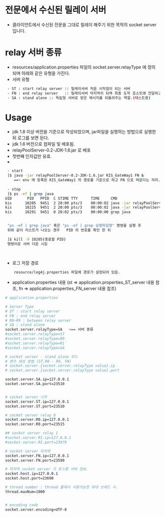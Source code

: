 # 전문에서 수신된 릴레이 서버

- 클라이언트에서 수신된 전문을 그대로 릴레이 해주기 위한 목적의 socket server입니다. 
	
# relay 서버 종류
- resources/application.properties 파일의 socket.server.relayType 에 정의 되며 아래와 같은 유형을 가진다. 
- 서버 유형 

```bash
 - ST : start relay server :: 릴레이서버 처음 시작점이 되는 서버  
 - FN : end relay server   :: 릴레이서버 마지막이 되며 최종 도착 호스트에 전달하고 리턴 메시지를 받는 역할을 한다
 - SA : stand alone :: 독립형 서버로 받은 메시지를 되돌려주는 역할.(테스트용)

```


# Usage

- jdk 1.8 이상 버전을 기준으로 작성되었으며, jar파일을 실행하는 방법으로 실행한 뒤 로그를 보면 된다. 
- jdk 1.6 버전으로 컴파일 및 배포됨.
- relayPoolServer-0.2-JDK-1.6.jar 로 배포
- 첫번째 인자값만 유효. 
- 
 
```bash
 - start 
 ]$ java -jar relayPoolServer-0.2-JDK-1.6.jar KIS_GateWay1 FN &    
    ==> env 에 등록된 KIS_GateWay1 의 경로를 기준으로 하고 FN 으로 띄운다는 의미.(FN은 의미 없는 경로 이며 알아보기 위한 값)
 
 - stop 
 ]$ ps -ef | grep java
UID       PID   PPID  C STIME TTY      TIME     CMD     
kis      10205  9451  2 20:00 pts/3    00:00:02 java -jar relayPoolServer-0.2-JDK-1.6.jar KIS_GateWay1 FN &
kis      10225  9451  2 20:00 pts/3    00:00:02 java -jar relayPoolServer-0.2-JDK-1.6.jar KIS_GateWay ST &
kis      10291  9451  0 20:02 pts/3    00:00:00 grep java

 
 "ps -ef | grep java" 혹은 "ps -ef | grep 실행파일명" 명령을 실행 후 
 위와 같이 리스트가 나오는 경우   PID 의 번호를 확인 한 뒤 
 
 ]$ kill -9 10205(종료할 PID) 
 명령어로 서버 다운 시킴
 
 
```

- 로그 저장 경로
 
```bash
	resource/log4j.properties 파일에 경로가 설정되어 있음. 	
```

- application.properties 내용 (st => application.properties_ST_server 내용 참조, fn => application.properties_FN_server 내용 참조)

```bash
# application.properties

# Server Type
# ST : start relay server  
# FN : end relay server  
# R0~R9 : between relay server 
# SA : stand alone
socket.server.relayType=SA   <== 서버 종류
#socket.server.relayType=ST
#socket.server.relayType=R0
#socket.server.relayType=R1
#socket.server.relayType=SA

# socket server - stand alone 모드 
# 변수 생성 방법 (ST,R0 - R9, FN)
# socket.server.{socket.server.relayType value}.ip
# socket.server.{socket.server.relayType value}.port

socket.server.SA.ip=127.0.0.1
socket.server.SA.port=23510


# socket server 시작 
socket.server.ST.ip=127.0.0.1
socket.server.ST.port=23510

# socket server relay 0
socket.server.R0.ip=127.0.0.1
socket.server.R0.port=23515

## socket server relay 1
#socket.server.R1.ip=127.0.0.1
#socket.server.R1.port=23979

# socket server 마지막
socket.server.FN.ip=127.0.0.1
socket.server.FN.port=23590

# 마지막 socket server 가 토스할 서버 정보.
socket.host.ip=127.0.0.1
socket.host.port=23690

# thread number : thread 풀에서 사용가능한 최대 쓰레드 수. 
thread.maxNum=1000


# encoding code
socket.server.encoding=UTF-8


```




